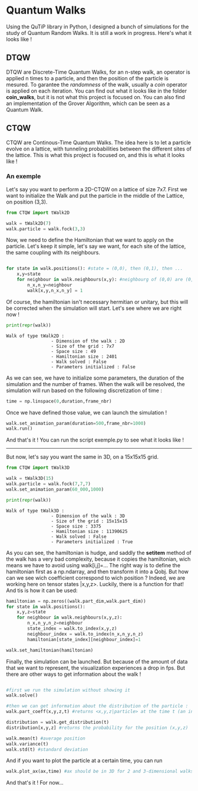 
# Quantum Walks

Using the QuTiP library in Python, I designed a bunch of simulations for the study of Quantum Random Walks. It is still a work in progress. Here's what it looks like !

## DTQW

DTQW are Discrete-Time Quantum Walks, for an n-step walk, an operator is applied n times to a particle, and then the position of the particle is mesured.
To garantee the *randomness* of the walk, usually a *coin* operator is applied on each iteration. You can find out what it looks like in the folder **coin_walks**, but it is not what this project is focused on.
You can also find an implementation of the Grover Algorithm, which can be seen as a Quantum Walk.

## CTQW

CTQW are Continous-Time Quantum Walks. The idea here is to let a particle evolve on a lattice, with tunneling probabilities between the different sites of the lattice. This is what this project is focused on, and this is what it looks like !

### An exemple

Let's say you want to perform a 2D-CTQW on a lattice of size 7x7. First we want to initialize the Walk and put the particle in the middle of the Lattice, on position (3,3).

```python
from CTQW import tWalk2D

walk = tWalk2D(7)
walk.particle = walk.fock(3,3)
```

Now, we need to define the Hamiltonian that we want to apply on the particle. Let's keep it simple, let's say we want, for each site of the lattice, the same coupling with its neighbours.

```python

for state in walk.positions(): #state = (0,0), then (0,1), then ...
    x,y=state
    for neighbour in walk.neighbours(x,y): #neighbourg of (0,0) are (0,1) and (1,0)
        n_x,n_y=neighbour
        walk[x,y,n_x,n_y] = 1
```

Of course, the hamiltonian isn't necessary hermitian or unitary, but this will be corrected when the simulation will start. Let's see where we are right now !

```python
print(repr(walk))
```
```
Walk of type tWalk2D :
                 - Dimension of the walk : 2D
                 - Size of the grid : 7x7
                 - Space size : 49
                 - Hamiltonian size : 2401
                 - Walk solved : False
                 - Parameters initialized : False
```

As we can see, we have to initialize some parameters, the duration of the simulation and the number of frames. When the walk will be resolved, the simulation will run based on the following discretization of time :
```python
time = np.linspace(0,duration,frame_nbr)
```
Once we have defined those value, we can launch the simulation !
```python
walk.set_animation_param(duration=500,frame_nbr=1000)
walk.run()
```

And that's it ! You can run the script exemple.py to see what it looks like !

***

But now, let's say you want the same in 3D, on a 15x15x15 grid.

```python
from CTQW import tWalk3D

walk = tWalk3D(15)
walk.particle = walk.fock(7,7,7)
walk.set_animation_param(60_000,1000)

print(repr(walk))
```
```
Walk of type tWalk3D :
                 - Dimension of the walk : 3D
                 - Size of the grid : 15x15x15
                 - Space size : 3375
                 - Hamiltonian size : 11390625
                 - Walk solved : False
                 - Parameters initialized : True
```

As you can see, the hamiltonian is hudge, and saddly the __setitem__ method of the walk has a very bad complexity, because it copies the hamiltonian, wich means we have to avoid using walk[i,j]=...
The right way is to define the hamiltonian first as a np.ndarray, and then transform it into a Qobj. But how can we see wich coefficient correspond to wich position ? Indeed, we are working here on tensor states |x,y,z>. Luckily, there is a function for that! And tis is how it can be used:

```python
hamiltonian = np.zeros((walk.part_dim,walk.part_dim))  
for state in walk.positions():
    x,y,z=state
    for neighbour in walk.neighbours(x,y,z):
        n_x,n_y,n_z=neighbour
        state_index = walk.to_index(x,y,z)
        neighbour_index = walk.to_index(n_x,n_y,n_z)
        hamiltonian[state_index][neighbour_index]=1

walk.set_hamiltonian(hamiltonian)
```

Finally, the simulation can be launched. But because of the amount of data that we want to represent, the visualization experiences a drop in fps. But there are other ways to get information about the walk !

```python

#first we run the simulation without showing it
walk.solve()

#then we can get information about the distribution of the particle :
walk.part_coeff(x,y,z,t) #returns <x,y,z|particle> at the time t (an integer!)

distribution = walk.get_distribution(t)
distribution[x,y,z] #returns the probability for the position (x,y,z)

walk.mean(t) #average position
walk.variance(t)
walk.std(t) #standard deviation
```

And if you want to plot the particle at a certain time, you can run
```python
walk.plot_ax(ax,time) #ax should be in 3D for 2 and 3-dimensional walks
```

And that's it ! For now...